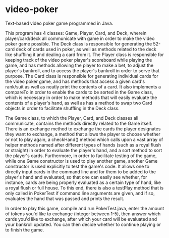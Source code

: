 # video-poker
Text-based video poker game programmed in Java.

This program has 4 classes: Game, Player,
Card, and Deck, wherein player/card/deck all communicate with game in order to 
make the video poker game possible. The Deck class is responsible for generating
the 52-card deck of cards used in poker, as well as methods related to the deck
like shuffling it and dealing a card from it. The Player class is responsible
for keeping track of the video poker player's scoreboard while playing the game,
and has methods allowing the player to make a bet, to adjust the player's 
bankroll, and to access the player's bankroll in order to serve that purpose. 
The Card class is responsible for generating individual cards for the video
poker game, and has methods that access a given card's rank/suit as well as 
neatly print the contents of a card. It also implements a compareTo in order
to enable the cards to be sorted in the Game class, which is necessary in order
to make methods that will easily evaluate the contents of a player's hand, as 
well as has a method to swap two Card objects in order to facilitate shuffling
in the Deck class. 


The Game class, to which the Player, Card, and Deck classes all communicate, 
contains the methods directly related to the Game itself. There is an exchange
method to exchange the cards the player designates they want to exchange, 
a method that allows the player to choose whether or not to play again,
a checkHand() method which calls upon a vast array of helper methods named after
different types of hands (such as a royal flush or straight) in order to
evaluate the player's hand, and a sort method to sort the player's cards. 
Furthermore, in order to facilitate testing of the game, while one Game 
constructor is used to play another game, another Game constructor is used
explicitly to test the game's code. It allows one to directly input cards
in the command line and for them to be added to the player's hand and evaluated,
so that one can easily see whether, for instance, cards are being properly
evaluated as a certain type of hand, like a royal flush or full house. To this
end, there is also a testPlay method that is only called in PokerTest if command
line arguments are given, and if so, evaluates the hand that was passed and
prints the result.

In order to play this game, compile and run PokerTest.java, enter the amount of
tokens you'd like to exchange (integer between 1-5), then answer which cards
you'd like to exchange, after which your card will be evaluated and your
bankroll updated. You can then decide whether to continue playing or to finish
the game.
